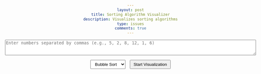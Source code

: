 ```yaml
---
layout: post
title: Sorting Algorithm Visualizer
description: Visualizes sorting algorithms
type: issues
comments: true
---
```


<style>
    body {
        font-family: Arial, sans-serif;
        max-width: 800px;
        margin: 0 auto;
        padding: 20px;
        text-align: center;
    }
    #inputSection, #visualizerSection {
        margin-bottom: 20px;
    }
    #numbers {
        width: 100%;
        height: 50px;
        margin-bottom: 10px;
    }
    select, button {
        margin: 5px;
        padding: 5px 10px;
    }
    #arrayContainer {
        display: flex;
        justify-content: center;
        flex-wrap: wrap;
        margin-top: 20px;
    }
    .number-box {
        width: 40px;
        height: 40px;
        margin: 5px;
        background-color: #3498db;
        color: white;
        display: flex;
        justify-content: center;
        align-items: center;
        font-weight: bold;
        transition: all 0.3s ease;
    }
    #stepCounter {
        font-size: 18px;
        margin-top: 10px;
    }
    #statusMessage {
        font-size: 18px;
        color: green;
        margin-top: 10px;
        display: none;
    }
</style>

<div id="inputSection">
    <textarea id="numbers" placeholder="Enter numbers separated by commas (e.g., 5, 2, 8, 12, 1, 6)"></textarea>
    <br>
    <select id="algorithm">
        <option value="bubble">Bubble Sort</option>
        <option value="merge">Merge Sort</option>
        <option value="quick">Quick Sort</option>
    </select>
    <button onclick="startVisualization()">Start Visualization</button>
</div>

<div id="visualizerSection" style="display: none;">
    <div id="arrayContainer"></div>
    <div id="stepCounter">Step: 0</div>
    <button id="nextStepBtn" onclick="nextStep()">Next Step</button>
    <button onclick="resetVisualization()">Reset</button>
    <div id="statusMessage">Array is sorted!</div>
</div>

<script src="https://utteranc.es/client.js"
        repo="aaguy-hue/aadit_2025"
        issue-term="pathname"
        label="blog_comment"
        theme="github-light"
        crossorigin="anonymous"
        async>
</script>

<script>
    let numbers = [];
    let algorithm = '';
    let currentStep = 0;
    let sortingSteps = [];
    let isSorted = false;

    function startVisualization() {
        const input = document.getElementById('numbers').value;
        numbers = input.split(',').map(num => parseInt(num.trim())).filter(num => !isNaN(num));
        algorithm = document.getElementById('algorithm').value;

        if (numbers.length === 0) {
            alert('Please enter valid numbers.');
            return;
        }

        document.getElementById('inputSection').style.display = 'none';
        document.getElementById('visualizerSection').style.display = 'block';

        initializeVisualization();
        generateSortingSteps();
        updateVisualization();
        updateStepCounter();
    }

    function initializeVisualization() {
        const container = document.getElementById('arrayContainer');
        container.innerHTML = '';

        numbers.forEach(num => {
            const box = document.createElement('div');
            box.className = 'number-box';
            box.textContent = num;
            container.appendChild(box);
        });
    }

    function generateSortingSteps() {
        sortingSteps = [numbers.slice()];
        let tempArray = numbers.slice();

        if (algorithm === 'bubble') {
            bubbleSort(tempArray);
        } else if (algorithm === 'merge') {
            mergeSort(tempArray, 0, tempArray.length - 1);
        } else if (algorithm === 'quick') {
            quickSort(tempArray, 0, tempArray.length - 1);
        }
    }

    function bubbleSort(arr) {
        const n = arr.length;
        for (let i = 0; i < n - 1; i++) {
            for (let j = 0; j < n - i - 1; j++) {
                if (arr[j] > arr[j + 1]) {
                    [arr[j], arr[j + 1]] = [arr[j + 1], arr[j]];
                    sortingSteps.push(arr.slice());
                }
            }
        }
    }

    function mergeSort(arr, left, right) {
        if (left >= right) {
            return;
        }
        const mid = left + Math.floor((right - left) / 2);
        mergeSort(arr, left, mid);
        mergeSort(arr, mid + 1, right);
        merge(arr, left, mid, right);
    }

    function merge(arr, left, mid, right) {
        const leftArr = arr.slice(left, mid + 1);
        const rightArr = arr.slice(mid + 1, right + 1);
        let i = 0, j = 0, k = left;

        while (i < leftArr.length && j < rightArr.length) {
            if (leftArr[i] <= rightArr[j]) {
                arr[k] = leftArr[i];
                i++;
            } else {
                arr[k] = rightArr[j];
                j++;
            }
            k++;
            sortingSteps.push(arr.slice());
        }

        while (i < leftArr.length) {
            arr[k] = leftArr[i];
            i++;
            k++;
            sortingSteps.push(arr.slice());
        }

        while (j < rightArr.length) {
            arr[k] = rightArr[j];
            j++;
            k++;
            sortingSteps.push(arr.slice());
        }
    }

    function quickSort(arr, low, high) {
        if (low < high) {
            const pi = partition(arr, low, high);
            quickSort(arr, low, pi - 1);
            quickSort(arr, pi + 1, high);
        }
    }

    function partition(arr, low, high) {
        const pivot = arr[high];
        let i = low - 1;

        for (let j = low; j < high; j++) {
            if (arr[j] < pivot) {
                i++;
                [arr[i], arr[j]] = [arr[j], arr[i]];
                sortingSteps.push(arr.slice());
            }
        }

        [arr[i + 1], arr[high]] = [arr[high], arr[i + 1]];
        sortingSteps.push(arr.slice());
        return i + 1;
    }

    function nextStep() {
        if (isSorted) {
            return;
        }

        if (currentStep < sortingSteps.length - 1) {
            currentStep++;
            updateVisualization();
            updateStepCounter();
        }

        // Check if sorting is complete
        if (currentStep === sortingSteps.length - 1) {
            if (isArraySorted(sortingSteps[currentStep])) {
                isSorted = true;
                document.getElementById('statusMessage').style.display = 'block';
            }
        }
    }

    function isArraySorted(arr) {
        for (let i = 1; i < arr.length; i++) {
            if (arr[i] < arr[i - 1]) {
                return false;
            }
        }
        return true;
    }

    function updateVisualization() {
        const container = document.getElementById('arrayContainer');
        const boxes = container.getElementsByClassName('number-box');

        for (let i = 0; i < numbers.length; i++) {
            boxes[i].textContent = sortingSteps[currentStep][i];
            boxes[i].style.order = i;
        }
    }

    function updateStepCounter() {
        document.getElementById('stepCounter').textContent = `Step: ${currentStep}`;
    }

    function resetVisualization() {
        document.getElementById('inputSection').style.display = 'block';
        document.getElementById('visualizerSection').style.display = 'none';
        currentStep = 0;
        sortingSteps = [];
        isSorted = false;
        document.getElementById('statusMessage').style.display = 'none';
        updateStepCounter();
    }
</script>
